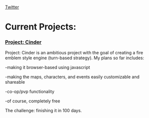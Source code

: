 [Twitter](https://twitter.com/Juancho_Dev)

# Current Projects:

### [Project: Cinder](https://juancho-fe.github.io/ProjectCinder/)

Project: Cinder is an ambitious project with the goal of creating a fire emblem style engine (turn-based strategy). My plans so far includes:

-making it browser-based using javascript 

-making the maps, characters, and events easily customizable and shareable

-co-op/pvp functionality

-of course, completely free

The challenge: finishing it in 100 days.
